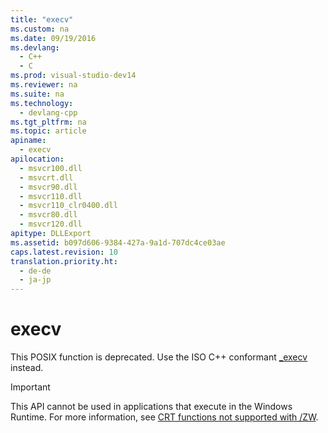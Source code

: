```yaml
---
title: "execv"
ms.custom: na
ms.date: 09/19/2016
ms.devlang: 
  - C++
  - C
ms.prod: visual-studio-dev14
ms.reviewer: na
ms.suite: na
ms.technology: 
  - devlang-cpp
ms.tgt_pltfrm: na
ms.topic: article
apiname: 
  - execv
apilocation: 
  - msvcr100.dll
  - msvcrt.dll
  - msvcr90.dll
  - msvcr110.dll
  - msvcr110_clr0400.dll
  - msvcr80.dll
  - msvcr120.dll
apitype: DLLExport
ms.assetid: b097d606-9384-427a-9a1d-707dc4ce03ae
caps.latest.revision: 10
translation.priority.ht: 
  - de-de
  - ja-jp
---
```

# execv
This POSIX function is deprecated. Use the ISO C++ conformant [_execv](../vs140/_execv--_wexecv.md) instead.  
  
> [!IMPORTANT]
>  This API cannot be used in applications that execute in the Windows Runtime. For more information, see [CRT functions not supported with /ZW](http://msdn.microsoft.com/library/windows/apps/jj606124.aspx).
